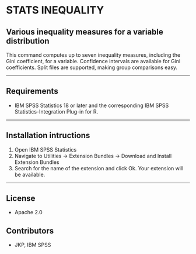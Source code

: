 # STATS INEQUALITY
## Various inequality measures for a variable distribution
 This command computes up to seven inequality measures, including the Gini coefficient, for a variable.  Confidence intervals are available for Gini coefficients.  Split files are supported, making group comparisons easy.

---
Requirements
----
- IBM SPSS Statistics 18 or later and the corresponding IBM SPSS Statistics-Integration Plug-in for R.

---
Installation intructions
----
1. Open IBM SPSS Statistics
2. Navigate to Utilities -> Extension Bundles -> Download and Install Extension Bundles
3. Search for the name of the extension and click Ok. Your extension will be available.

---
License
----

- Apache 2.0
                              
Contributors
----

  - JKP, IBM SPSS
